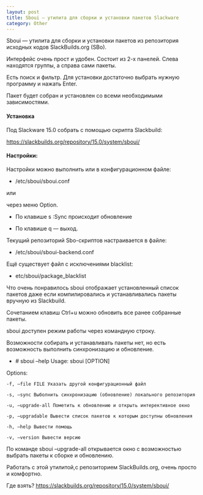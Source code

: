 ```yaml
---
layout: post
title: Sboui — утилита для сборки и установки пакетов Slackware
category: Other
---
```


Sboui — утилита для сборки и установки пакетов из репозитория исходных кодов SlackBuilds.org (SBo).

Интерфейс очень прост и удобен. Состоит из 2-х панелей. Слева находятся группы, а справа сами пакеты. 

Есть поиск и фильтр. Для установки достаточно выбрать нужную программу и нажать Enter. 

Пакет будет собран и установлен со всеми необходимыми зависимостями.

#### Установка

Под Slackware 15.0 собрать с помощью скрипта Slackbuild:

https://slackbuilds.org/repository/15.0/system/sboui/

#### Настройки:

Настройки можно выполнить или в конфигурационном файле:

- /etc/sboui/sboui.conf

или

через меню Option.

- По  клавише s :Sync происходит обновление

- По клавише q — выход.

Текущий репозиторий Sbo-скриптов настраивается в файле:

- /etc/sboui/sboui-backend.conf

Ещё существует файл с исключениями blacklist:

- etc/sboui/package_blacklist

Что очень понравилось sboui отображает установленный список пакетов даже если компилировались и устанавливались пакеты вручную из Slackbuild.

Сочетанием клавиш Ctrl+u можно обновить все ранее собранные пакеты.

sboui доступен режим работы через командную строку.

Возможности собирать и устанавливать пакеты нет, но есть возможность выполнить синхронизацию и обновление.

- \# sboui –help Usage: sboui [OPTION]

Options:

    -f, –file FILE Указать другой конфигурационный файл

    -s, –sync Выболнить синхронизацию (обновление) локального репозитория

    -u, –upgrade-all Пометить к обновлению и открыть интерективное окно

    -p, –upgradable Вывести список пакетов к которым доступны обновления

    -h, –help Вывести помощь

    -v, –version Вывести версию

По команде sboui –upgrade-all открывается окно с возможностью выбрать пакеты к сборке и обновлению.

Работать с этой утилитой,с репозиторием SlackBuilds.org, очень просто и комфортно.

Где взять? https://slackbuilds.org/repository/15.0/system/sboui/
